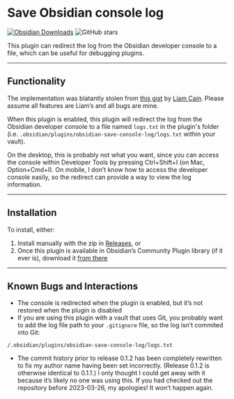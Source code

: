 # Save Obsidian console log

[![Obsidian Downloads](https://img.shields.io/badge/dynamic/json?color=7e6ad6&labelColor=34208c&label=Obsidian%20Downloads&query=$['obsidian-save-console-log'].downloads&url=https://raw.githubusercontent.com/obsidianmd/obsidian-releases/master/community-plugin-stats.json&)](obsidian://show-plugin?id=obsidian-save-console-log) ![GitHub stars](https://img.shields.io/github/stars/velebit/obsidian-save-console-log?style=flat)

This plugin can redirect the log from the Obsidian developer console to a file, which can be useful for debugging plugins.

---

## Functionality

The implementation was blatantly stolen from [this gist](https://gist.github.com/liamcain/3f21f1ee820cb30f18050d2f3ad85f3f) by [Liam Cain](https://github.com/liamcain). Please assume all features are Liam’s and all bugs are mine.

When this plugin is enabled, this plugin will redirect the log from the Obsidian developer console to a file named `logs.txt` in the plugin's folder (i.e. `.obsidian/plugins/obsidian-save-console-log/logs.txt` within your vault).

On the desktop, this is probably not what you want, since you can access the console within Developer Tools by pressing Ctrl+Shift+I (on Mac, Option+Cmd+I). On mobile, I don’t know how to access the developer console easily, so the redirect can provide a way to view the log information.

---

## Installation

To install, either:

1. Install manually with the zip in [Releases](http://github.com/velebit/obsidian-save-console-log/releases), or
2. Once this plugin is available in Obsidian’s Community Plugin library (if it ever is), download it [from there](obsidian://show-plugin?id=obsidian-save-console-log)

---

## Known Bugs and Interactions

- The console is redirected when the plugin is enabled, but it’s not restored when the plugin is disabled
- If you are using this plugin with a vault that uses Git, you probably want to add the log file path to your `.gitignore` file, so the log isn’t commited into Git:
```
/.obsidian/plugins/obsidian-save-console-log/logs.txt
```
- The commit history prior to release 0.1.2 has been completely rewritten to
  fix my author name having been set incorrectly. (Release 0.1.2 is otherwise
  identical to 0.1.1.) I only thought I could get away with it because it’s
  likely no one was using this. If you had checked out the repository before
  2023-03-26, my apologies! It won’t happen again.
